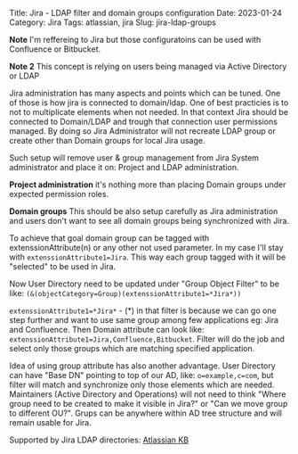 Title: Jira - LDAP filter and domain groups configuration
Date: 2023-01-24
Category: Jira
Tags: atlassian, jira
Slug: jira-ldap-groups

**Note**
I'm reffereing to Jira but those configuratoins can be used with Confluence or Bitbucket.

**Note 2**
This concept is relying on users being managed via Active Directory or LDAP

Jira administration has many aspects and points which can be tuned. One of those is how jira is connected to domain/ldap. One of best practicies is to not to multiplicate elements when not needed. In that context Jira should be connected to Domain/LDAP and trough that connection user permissions managed. By doing so Jira Administrator will not recreate LDAP group or create other than Domain groups for local Jira usage.

Such setup will remove user & group management from Jira System administrator and place it on: Project and LDAP administration.

**Project administration** it's nothing more than placing Domain groups under expected permission roles.

**Domain groups**
This should be also setup carefully as Jira administration and users don't want to see all domain groups being synchronized with Jira.

To achieve that goal domain group can be tagged with extenssionAttribute(n) or any other not used parameter. In my case I'll stay with ```extenssionAttribute1=Jira```. This way each group tagged with it will be "selected" to be used in Jira.

Now User Directory need to be updated under "Group Object Filter" to be like:
```(&(objectCategory=Group)(extenssionAttribute1=*Jira*))```

```extenssionAttribute1=*Jira*``` - (*) in that filter is because we can go one step further and want to use same group among few applications eg: Jira and Confluence. Then Domain attribute can look like: ```extenssionAttribute1=Jira,Confluence,Bitbucket```. Filter will do the job and select only those groups which are matching specified application.

Idea of using group attribute has also another advantage. User Directory can have "Base DN" pointing to top of our AD, like: ```o=example,c=com```, but filter will match and synchronize only those elements which are needed. Maintainers (Active Directory and  Operations) will not need to think "Where group need to be created to make it visible in Jira?" or "Can we move group to different OU?". Grups can be anywhere within AD tree structure and will remain usable for Jira.

Supported by Jira LDAP directories: [Atlassian KB](https://confluence.atlassian.com/adminjiraserver/connecting-to-an-ldap-directory-938847052.html) 
